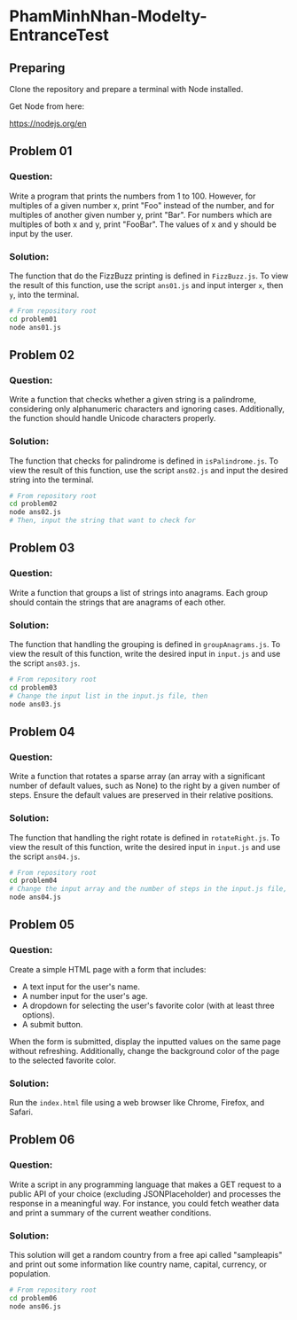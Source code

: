 # PhamMinhNhan-Modelty-EntranceTest

## Preparing

Clone the repository and prepare a terminal with Node installed.

Get Node from here:

https://nodejs.org/en

## Problem 01

### Question:

Write a program that prints the numbers from 1 to 100. However, for multiples of a given number x, print "Foo" instead of the number, and for multiples of another given number y, print "Bar". For numbers which are multiples of both x and y, print "FooBar". The values of x and y should be input by the user.

### Solution:

The function that do the FizzBuzz printing is defined in ```FizzBuzz.js```. To view the result of this function, use the script ```ans01.js``` and input interger ```x```, then ```y```, into the terminal.

```bash
# From repository root
cd problem01
node ans01.js
```

## Problem 02

### Question:

Write a function that checks whether a given string is a palindrome, considering only alphanumeric characters and ignoring cases. Additionally, the function should handle Unicode characters properly.

### Solution:

The function that checks for palindrome is defined in ```isPalindrome.js```. To view the result of this function, use the script ```ans02.js``` and input the desired string into the terminal.

```bash
# From repository root
cd problem02
node ans02.js
# Then, input the string that want to check for
```

## Problem 03

### Question:

Write a function that groups a list of strings into anagrams. Each group should contain the strings that are anagrams of each other.

### Solution:

The function that handling the grouping is defined in ```groupAnagrams.js```. To view the result of this function, write the desired input in ```input.js``` and use the script ```ans03.js```.

```bash
# From repository root
cd problem03
# Change the input list in the input.js file, then
node ans03.js
```

## Problem 04

### Question:

Write a function that rotates a sparse array (an array with a significant number of default values, such as None) to the right by a given number of steps. Ensure the default values are preserved in their relative positions.

### Solution:

The function that handling the right rotate is defined in ```rotateRight.js```. To view the result of this function, write the desired input in ```input.js``` and use the script ```ans04.js```.

```bash
# From repository root
cd problem04
# Change the input array and the number of steps in the input.js file, then
node ans04.js
```

## Problem 05

### Question:

Create a simple HTML page with a form that includes:

- A text input for the user's name.
- A number input for the user's age.
- A dropdown for selecting the user's favorite color (with at least three options).
- A submit button.

When the form is submitted, display the inputted values on the same page without refreshing. Additionally, change the background color of the page to the selected favorite color.


### Solution:

Run the ```index.html``` file using a web browser like Chrome, Firefox, and Safari.

## Problem 06

### Question:

Write a script in any programming language that makes a GET request to a public API of your choice (excluding JSONPlaceholder) and processes the response in a meaningful way. For instance, you could fetch weather data and print a summary of the current weather conditions.

### Solution:

This solution will get a random country from a free api called "sampleapis" and print out some information like country name, capital, currency, or population.

```bash
# From repository root
cd problem06
node ans06.js
```